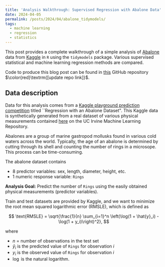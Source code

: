 ```yaml
---
title: 'Analysis Walkthrough: Supervised Regression with Abalone Data'
date: 2024-04-05
permalink: /posts/2024/04/abalone_tidymodels/
tags:
  - machine learning
  - regression
  - statistics
---
```


This post provides a complete walkthrough of a simple analysis of [Abalone](https://en.wikipedia.org/wiki/Abalone) data from [Kaggle](https://www.kaggle.com/) in `R` using the `tidymodels` package. Various supervised statistical and machine learning regression methods are compared.

Code to produce this blog post can be found in [this](https://github.com/trgrimm/t2_mewma) GitHub repository $\color{red}\textrm{[update repo link]}$.


## Data description

Data for this analysis comes from a [Kaggle playground prediction competition](https://www.kaggle.com/competitions/playground-series-s4e4/overview) titled ``Regression with an Abalone Dataset". This Kaggle data is synthetically generated from a real dataset of various physical measurements contained [here](https://archive.ics.uci.edu/dataset/1/abalone) on the UC Irvine Machine Learning Repository.

Abalones are a group of marine gastropod mollusks found in various cold waters across the world. Typically, the age of an abalone is determined by cutting through its shell and counting the number of rings in a microsope. This process can be time-consuming. 

The abalone dataset contains 

* 8 predictor variables: sex, length, diameter, height, etc.
* 1 numeric response variable: `Rings`

**Analysis Goal:** Predict the number of `Rings` using the easily obtained physical measurements (predictor variables).

Train and test datasets are provided by Kaggle, and we want to minimize the root mean squared logarithmic error (RMSLE), which is defined as

$$
\text{RMSLE} = \sqrt{\frac{1}{n} \sum_{i=1}^n \left(\log(1 + \hat{y}_i) - \log(1 + y_i)\right)^2},
$$

where

* $n$ = number of observations in the test set
* $\hat{y}_i$ is the predicted value of `Rings` for observation $i$
* $y_i$ is the observed value of `Rings` for observation $i$
* $\log$ is the natural logarithm.
